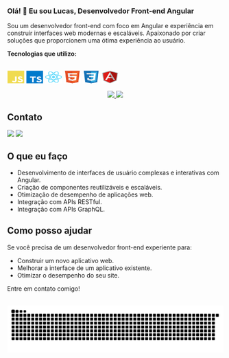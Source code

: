 ### Olá! 👋 Eu sou Lucas, Desenvolvedor Front-end Angular

Sou um desenvolvedor front-end com foco em Angular e experiência em construir interfaces web modernas e escaláveis. Apaixonado por criar soluções que proporcionem uma ótima experiência ao usuário.

**Tecnologias que utilizo:**

<div style="display: inline_block"><br>
  <img align="center" alt="JavaScript" height="30" width="40" src="https://raw.githubusercontent.com/devicons/devicon/master/icons/javascript/javascript-plain.svg">
  <img align="center" alt="TypeScript" height="30" width="40" src="https://raw.githubusercontent.com/devicons/devicon/master/icons/typescript/typescript-plain.svg">
  <img align="center" alt="React" height="30" width="40" src="https://raw.githubusercontent.com/devicons/devicon/master/icons/react/react-original.svg">
  <img align="center" alt="HTML5" height="30" width="40" src="https://raw.githubusercontent.com/devicons/devicon/master/icons/html5/html5-original.svg">
  <img align="center" alt="CSS3" height="30" width="40" src="https://raw.githubusercontent.com/devicons/devicon/master/icons/css3/css3-original.svg">
  <img align="center" alt="Angular" height="30" width="40" src="https://raw.githubusercontent.com/devicons/devicon/master/icons/angularjs/angularjs-original.svg">
</div>
<br>
<div align="center">
  <a href="https://www.linkedin.com/in/lucas-dean-b09868169/">
    <img height="180em" src="https://github-readme-stats.vercel.app/api?username=LucasDMBorges&bg_color=000show_icons=true&theme=hacker&include_all_commits=true&count_private=true"/>
    <img height="180em" src="https://github-readme-stats.vercel.app/api/top-langs/?username=LucasDMBorges&layout=compact&langs_count=7&theme=hacker"/>
  </a>
</div>

## Contato

<div>
  <a href = "mailto:dev.lucasdean@gmail.com"><img src="https://img.shields.io/badge/-Gmail-%23333?style=for-the-badge&logo=gmail&logoColor=white" target="_blank"></a>
  <a href="https://www.linkedin.com/in/dev-lucas-dean/" target="_blank"><img src="https://img.shields.io/badge/-LinkedIn-%230077B5?style=for-the-badge&logo=linkedin&logoColor=white" target="_blank"></a>
</div>

## O que eu faço

* Desenvolvimento de interfaces de usuário complexas e interativas com Angular.
* Criação de componentes reutilizáveis e escaláveis.
* Otimização de desempenho de aplicações web.
* Integração com APIs RESTful.
* Integração com APIs GraphQL.

## Como posso ajudar

Se você precisa de um desenvolvedor front-end experiente para:

* Construir um novo aplicativo web.
* Melhorar a interface de um aplicativo existente.
* Otimizar o desempenho do seu site.

Entre em contato comigo!

<br>

<picture align="center">
  <source media="(prefers-color-scheme: dark)" srcset="https://raw.githubusercontent.com/LucasDMBorges/LucasDMBorges/output/github-contribution-grid-snake-dark.svg">
  <source media="(prefers-color-scheme: light)" srcset="https://raw.githubusercontent.com/LucasDMBorges/LucasDMBorges/output/github-contribution-grid-snake-dark.svg">
  <img align="center" alt="github contribution grid snake animation" src="https://raw.githubusercontent.com/LucasDMBorges/LucasDMBorges/output/github-contribution-grid-snake.svg">
</picture>
